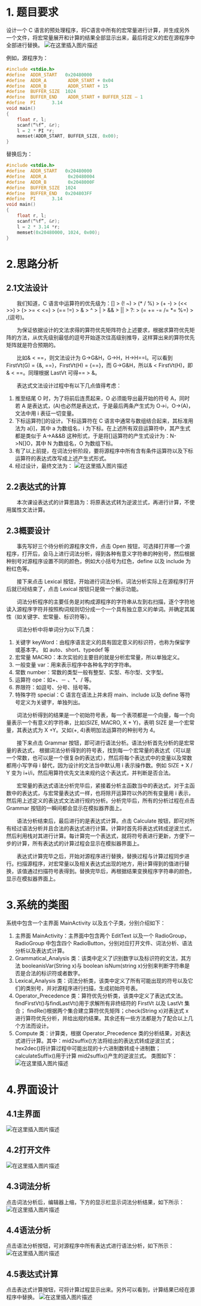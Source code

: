 # 1. 题目要求
设计一个 C 语言的预处理程序，将C语言中所有的宏常量进行计算，并生成另外一个文件，将宏常量展开和计算的结果全部显示出来，最后将定义的宏在源程序中全部进行替换。
![在这里插入图片描述](https://img-blog.csdnimg.cn/20210111200851296.png?x-oss-process=image/watermark,type_ZmFuZ3poZW5naGVpdGk,shadow_10,text_aHR0cHM6Ly9ibG9nLmNzZG4ubmV0L0N5cmlsX0tJ,size_16,color_FFFFFF,t_70)

例如，源程序为：

```c
#include <stdio.h>
#define  ADDR_START   0x20480000
#define  ADDR_A        ADDR_START + 0x04
#define  ADDR_B        ADDR_START + 15
#define  BUFFER_SIZE  1024
#define  BUFFER_END    ADDR_START + BUFFER_SIZE – 1
#define  PI      3.14
void main()
{
	float r, l;
	scanf(“%f”, &r);
	l = 2 * PI *r;
	memset(ADDR_START, BUFFER_SIZE, 0x00);
}

```
替换后为：

```c
#include <stdio.h>
#define  ADDR_START   0x20480000
#define  ADDR_A        0x20480004
#define  ADDR_B        0x2048000F
#define  BUFFER_SIZE  1024
#define  BUFFER_END   0x204803FF
#define  PI      3.14
void main()
{
	float r, l;
	scanf(“%f”, &r);
	l = 2 * 3.14 *r;
	memset(0x20480000, 1024, 0x00);
}

```

# 2.思路分析
## 2.1文法设计
&emsp;&emsp;我们知道，C 语言中运算符的优先级为：[] > (! ~) > (* / %) > (+ -) > (<< >>) > (> >= < <=) > (== !=) > & > ^ > | > && > || > ?: > (= += -= /= *= %=) > ,(逗号)。

&emsp;&emsp;为保证依据设计的文法求得的算符优先矩阵符合上述要求，根据求算符优先矩阵的方法，从优先级别最低的逗号开始逐次往高级别推导，这样算出来的算符优先矩阵就是符合预期的。

&emsp;&emsp;比如& < ==，则文法设计为 G->G&H，G->H，H->H==I。可以看到 FirstVt(G) = {&, ==}，FirstVt(H) = {==}，而 G->G&H，所以& < FirstVt(H)，即& < ==。同理根据 LastVt 可得== > &。

&emsp;&emsp;表达式文法设计过程中有以下几点值得考虑：
1. 推至结尾 O 时，为了将前后连贯起来，O 必须能导出最开始的符号 A，同时若 A 是表达式，(A)也必然是表达式，于是最后两条产生式为 O->i，O->(A)，文法中用 i 表征一切变量。
2. 下标运算符[]的设计。下标运算符在 C 语言中通常与数组结合起来，其标准用法为 a[i]，其中 a 为数组名，i 为下标。在上述所有双目运算符中，其产生式都是类似于 A->A&&B 这种形式，于是将[]运算符的产生式设计为：N->N[]O，其中 N 为数组名，O 为数组下标。
3. 有了以上前提，在词法分析阶段，要将源程序中所有含有条件运算符以及下标运算符的表达式改写成上述产生式形式。
4. 经过设计，最终文法为：
![在这里插入图片描述](https://img-blog.csdnimg.cn/20210111200655783.png?x-oss-process=image/watermark,type_ZmFuZ3poZW5naGVpdGk,shadow_10,text_aHR0cHM6Ly9ibG9nLmNzZG4ubmV0L0N5cmlsX0tJ,size_16,color_FFFFFF,t_70)

## 2.2表达式的计算
&emsp;&emsp;本次课设表达式的计算思路为：将原表达式转为逆波兰式，再进行计算，不使用属性文法计算。

## 2.3概要设计
&emsp;&emsp;事先写好三个待分析的源程序文件，点击 Open 按钮，可选择打开哪一个源程序，打开后，会马上进行词法分析，得到各种有意义字符串的种别号，然后根据种别号对源程序设置不同的颜色，例如大小括号为红色，define 以及 include 为粉红色等。

&emsp;&emsp;接下来点击 Lexical 按钮，开始进行词法分析。词法分析实际上在源程序打开后就已经结束了，点击 Lexical 按钮只是做一个展示功能。

&emsp;&emsp;词法分析程序的主要任务是对构成源程序的字符串从左到右扫描，逐个字符地读入源程序字符并按照构词规则切分成一个一个具有独立意义的单词。并确定其属性（如关键字、宏常量、标识符等）。

&emsp;&emsp;词法分析中将单词分为以下几类：
1. 关键字 keyWord：由程序语言定义的具有固定意义的标识符，也称为保留字或基本字。
如 auto、short、typedef 等
2. 宏常量 MACRO：本次实验的主要目的就是分析宏常量，所以单独定义。
3. 一般变量 var：用来表示程序中各种名字的字符串。
4. 常数 number：常数的类型一般有整型、实型、布尔型、文字型。
5. 运算符 ope：如+、－ 、*、/ 等。
6. 界限符：如逗号、分号、括号等。
7. 特殊字符 special：C 语言在语法上并未将 main、include 以及 define 等符号定义为关键字，单独列出。

&emsp;&emsp;词法分析得到的结果是一个初始符号表，每一个表项都是一个向量，每一个向量表示一个有意义的字符串，比如(SIZE, MACRO, X + Y)，表明 SIZE 是一个宏常量，其表达式为 X +Y。又如(+, 4)表明加法运算符的种别号为 4。

&emsp;&emsp;接下来点击 Grammar 按钮，即可进行语法分析。语法分析首先分析的是宏常量的表达式，
根据词法分析得到的符号表，找到每一个宏常量的表达式（可以是一个常数，也可以是一个很复杂的表达式），然后将每个表达式中的变量以及常数都用小写字母 i 替代，因为设计的文法当中默认用 i 表示操作数。例如 SIZE + X / Y 变为 i+i/i，然后用算符优先文法来规约这个表达式，并判断是否合法。

&emsp;&emsp;宏常量的表达式语法分析完毕后，紧接着分析主函数当中的表达式，对于主函数中的表达式，与宏常量表达式一样，也将除开运算符以外的所有变量用 i 表示，然后用上述定义的表达式文法进行规约分析。分析完毕后，所有的分析过程在点击 Grammar 按钮的一瞬间都会显示在模拟器界面上。

&emsp;&emsp;语法分析结束后，最后进行的是表达式计算。点击 Calculate 按钮，即可对所有经过语法分析并且合法的表达式进行计算。计算时首先将表达式转成逆波兰式，然后利用栈对其进行计算。每计算完一个表达式，就将符号表进行更新，方便下一步的计算，所有表达式的计算过程会显示在模拟器界面上。

&emsp;&emsp;表达式计算完毕之后，开始对源程序进行替换，替换过程与计算过程同步进行。扫描源程序，对宏常量以及相关表达式出现的地方，用计算得到的值进行替换，该值通过扫描符号表得到。替换完毕后，再根据结果变换程序字符串的颜色，显示在模拟器界面上。


# 3.系统的类图
系统中包含一个主界面 MainActivity 以及五个子类，分别介绍如下：
1. 主界面 MainActivity：主界面中包含两个 EditText 以及一个 RadioGroup，RadioGroup 中包含四个 RadioButton，分别对应打开文件、词法分析、语法分析以及表达式计算。
2. Grammatical_Analysis 类：该类中定义了识别数字以及标识符的文法，其方法 booleanisVar(String x)与 boolean isNum(string x)分别来判断字符串是否是合法的标识符或者数字。
3. Lexical_Analysis 类：词法分析类，该类中定义了所有可能出现的符号以及它们的类别号，并对源程序进行扫描，生成初始符号表。
4. Operator_Precedence 类：算符优先分析类，该类中定义了表达式文法。findFirstVt()与findLastVt()用于求解所有非终结符的 FirstVt 以及 LastVt 集合； findRe()根据两个集合建立算符优先矩阵；check(String x)对表达式 x 进行算符优先分析，并给出规约结果。其余还有一些方法都是为了配合以上几个方法而设计。
5. Compute 类：计算类，根据 Operator_Precedence 类的分析结果，对表达式进行计算。其中：mid2suffix()方法将给出的表达式转成逆波兰式；hex2dec()将计算过程中可能出现的十六进制数转成十进制数；calculateSuffix()用于计算 mid2suffix()产生的逆波兰式。
类图如下：
![在这里插入图片描述](https://img-blog.csdnimg.cn/20210111203755804.png?x-oss-process=image/watermark,type_ZmFuZ3poZW5naGVpdGk,shadow_10,text_aHR0cHM6Ly9ibG9nLmNzZG4ubmV0L0N5cmlsX0tJ,size_16,color_FFFFFF,t_70)

# 4.界面设计
## 4.1主界面
![在这里插入图片描述](https://img-blog.csdnimg.cn/20210111202050639.png?x-oss-process=image/watermark,type_ZmFuZ3poZW5naGVpdGk,shadow_10,text_aHR0cHM6Ly9ibG9nLmNzZG4ubmV0L0N5cmlsX0tJ,size_16,color_FFFFFF,t_70)
## 4.2打开文件
![在这里插入图片描述](https://img-blog.csdnimg.cn/2021011120285791.png?x-oss-process=image/watermark,type_ZmFuZ3poZW5naGVpdGk,shadow_10,text_aHR0cHM6Ly9ibG9nLmNzZG4ubmV0L0N5cmlsX0tJ,size_16,color_FFFFFF,t_70#pic_center)

## 4.3词法分析
点击词法分析后，编辑器上缩，下方的显示栏显示词法分析结果，如下所示：
![在这里插入图片描述](https://img-blog.csdnimg.cn/20210111203011367.png?x-oss-process=image/watermark,type_ZmFuZ3poZW5naGVpdGk,shadow_10,text_aHR0cHM6Ly9ibG9nLmNzZG4ubmV0L0N5cmlsX0tJ,size_16,color_FFFFFF,t_70#pic_center)

## 4.4语法分析
点击语法分析按钮，可对源程序中所有表达式进行语法分析，如下所示：
![在这里插入图片描述](https://img-blog.csdnimg.cn/20210111203030251.png?x-oss-process=image/watermark,type_ZmFuZ3poZW5naGVpdGk,shadow_10,text_aHR0cHM6Ly9ibG9nLmNzZG4ubmV0L0N5cmlsX0tJ,size_16,color_FFFFFF,t_70#pic_center)
## 4.5表达式计算
点击表达式计算按钮，可将计算过程显示出来。另外可以看到，计算结果已经在源程序中替换。
![在这里插入图片描述](https://img-blog.csdnimg.cn/20210111203046815.png?x-oss-process=image/watermark,type_ZmFuZ3poZW5naGVpdGk,shadow_10,text_aHR0cHM6Ly9ibG9nLmNzZG4ubmV0L0N5cmlsX0tJ,size_16,color_FFFFFF,t_70#pic_center)

